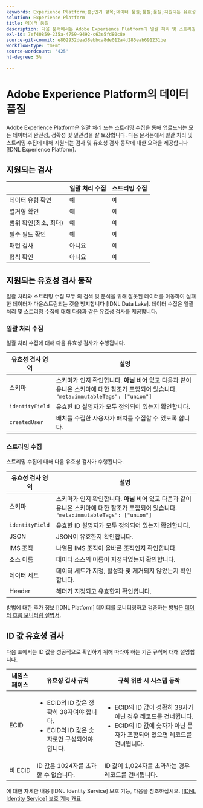 ```yaml
---
keywords: Experience Platform;홈;인기 항목;데이터 품질;품질;품질;지원되는 유효성 검사;유효성 검사;지원되는 유효성 검사;
solution: Experience Platform
title: 데이터 품질
description: 다음 문서에서는 Adobe Experience Platform의 일괄 처리 및 스트리밍 수집에 대해 지원되는 검사 및 유효성 검사 동작에 대한 요약을 제공합니다.
exl-id: 7ef40859-235a-4759-9492-c63e5fd80c8e
source-git-commit: e802932dea38ebbca8de012a4d285eab691231be
workflow-type: tm+mt
source-wordcount: '425'
ht-degree: 5%

---
```


# Adobe Experience Platform의 데이터 품질

Adobe Experience Platform은 일괄 처리 또는 스트리밍 수집을 통해 업로드되는 모든 데이터의 완전성, 정확성 및 일관성을 잘 보장합니다. 다음 문서는에서 일괄 처리 및 스트리밍 수집에 대해 지원되는 검사 및 유효성 검사 동작에 대한 요약을 제공합니다 [!DNL Experience Platform].

## 지원되는 검사

|   | 일괄 처리 수집 | 스트리밍 수집 |
| ------ | --------------- | ------------------- |
| 데이터 유형 확인 | 예 | 예 |
| 열거형 확인 | 예 | 예 |
| 범위 확인(최소, 최대) | 예 | 예 |
| 필수 필드 확인 | 예 | 예 |
| 패턴 검사 | 아니요 | 예 |
| 형식 확인 | 아니요 | 예 |

## 지원되는 유효성 검사 동작

일괄 처리와 스트리밍 수집 모두 의 검색 및 분석을 위해 잘못된 데이터를 이동하여 실패한 데이터가 다운스트림되는 것을 방지합니다 [!DNL Data Lake]. 데이터 수집은 일괄 처리 및 스트리밍 수집에 대해 다음과 같은 유효성 검사를 제공합니다.

### 일괄 처리 수집

일괄 처리 수집에 대해 다음 유효성 검사가 수행됩니다.

| 유효성 검사 영역 | 설명 |
| --------------- | ----------- |
| 스키마 | 스키마가 인지 확인합니다. **아님** 비어 있고 다음과 같이 유니온 스키마에 대한 참조가 포함되어 있습니다. `"meta:immutableTags": ["union"]` |
| `identityField` | 유효한 ID 설명자가 모두 정의되어 있는지 확인합니다. |
| `createdUser` | 배치를 수집한 사용자가 배치를 수집할 수 있도록 합니다. |

### 스트리밍 수집

스트리밍 수집에 대해 다음 유효성 검사가 수행됩니다.

| 유효성 검사 영역 | 설명 |
| --------------- | ----------- |
| 스키마 | 스키마가 인지 확인합니다. **아님** 비어 있고 다음과 같이 유니온 스키마에 대한 참조가 포함되어 있습니다. `"meta:immutableTags": ["union"]` |
| `identityField` | 유효한 ID 설명자가 모두 정의되어 있는지 확인합니다. |
| JSON | JSON이 유효한지 확인합니다. |
| IMS 조직 | 나열된 IMS 조직이 올바른 조직인지 확인합니다. |
| 소스 이름 | 데이터 소스의 이름이 지정되었는지 확인합니다. |
| 데이터 세트 | 데이터 세트가 지정, 활성화 및 제거되지 않았는지 확인합니다. |
| Header | 헤더가 지정되고 유효한지 확인합니다. |

방법에 대한 추가 정보 [!DNL Platform] 데이터를 모니터링하고 검증하는 방법은 [데이터 흐름 모니터링 설명서](./monitor-data-ingestion.md).

## ID 값 유효성 검사

다음 표에서는 ID 값을 성공적으로 확인하기 위해 따라야 하는 기존 규칙에 대해 설명합니다.

| 네임스페이스 | 유효성 검사 규칙 | 규칙 위반 시 시스템 동작 |
| --- | --- | --- |
| ECID | <ul><li>ECID의 ID 값은 정확히 38자여야 합니다.</li><li>ECID의 ID 값은 숫자로만 구성되어야 합니다.</li></ul> | <ul><li>ECID의 ID 값이 정확히 38자가 아닌 경우 레코드를 건너뜁니다.</li><li>ECID의 ID 값에 숫자가 아닌 문자가 포함되어 있으면 레코드를 건너뜁니다.</li></ul> |
| 비 ECID | ID 값은 1024자를 초과할 수 없습니다. | ID 값이 1,024자를 초과하는 경우 레코드를 건너뜁니다. |

에 대한 자세한 내용 [!DNL Identity Service] 보호 기능, 다음을 참조하십시오. [[!DNL Identity Service] 보호 기능 개요](../../identity-service/guardrails.md).
